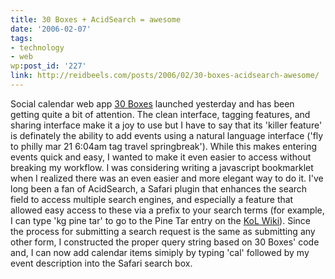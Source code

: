 ```yaml
---
title: 30 Boxes + AcidSearch = awesome
date: '2006-02-07'
tags:
- technology
- web
wp:post_id: '227'
link: http://reidbeels.com/posts/2006/02/30-boxes-acidsearch-awesome/
---
```


Social calendar web app 
[30 Boxes](http://www.30boxes.com) launched yesterday and has been getting quite a bit of attention. The clean interface, tagging features, and sharing interface make it a joy to use but I have to say that its 'killer feature' is definately the ability to add events using a natural language interface ('fly to philly mar 21 6:04am tag travel springbreak'). While this makes entering events quick and easy, I wanted to make it even easier to access without breaking my workflow. I was considering writing a javascript bookmarklet when I realized there was an even easier and more elegant way to do it. I've long been a fan of AcidSearch, a Safari plugin that enhances the search field to access multiple search engines, and especially a feature that allowed easy access to these via a prefix to your search terms (for example, I can type 'kg pine tar' to go to the Pine Tar entry on the 
[KoL Wiki](http://thekolwiki.net/)). Since the process for submitting a search request is the same as submitting any other form, I constructed the proper query string based on 30 Boxes' code and, I can now add calendar items simiply by typing 'cal' followed by my event description into the Safari search box.
